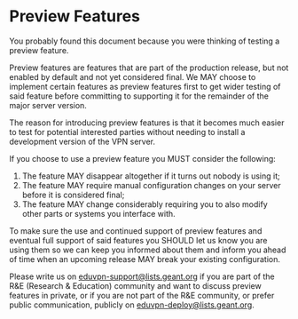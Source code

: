 # Preview Features

You probably found this document because you were thinking of testing a 
preview feature.

Preview features are features that are part of the production release, but not
enabled by default and not yet considered final. We MAY choose to implement
certain features as preview features first to get wider testing of said feature
before committing to supporting it for the remainder of the major server 
version.

The reason for introducing preview features is that it becomes much easier 
to test for potential interested parties without needing to install a 
development version of the VPN server.

If you choose to use a preview feature you MUST consider the following:

1. The feature MAY disappear altogether if it turns out nobody is using it;
2. The feature MAY require manual configuration changes on your server before 
   it is considered final;
3. The feature MAY change considerably requiring you to also modify other 
   parts or systems you interface with.
   
To make sure the use and continued support of preview features and eventual 
full support of said features you SHOULD let us know you are using them so we 
can keep you informed about them and inform you ahead of time when an upcoming
release MAY break your existing configuration.

Please write us on 
[eduvpn-support@lists.geant.org](mailto:eduvpn-support@lists.geant.org) if you 
are part of the R&E (Research & Education) community and want to discuss 
preview features in private, or if you are not part of the R&E community, or 
prefer public communication, publicly on 
[eduvpn-deploy@lists.geant.org](mailto:eduvpn-deploy@lists.geant.org).
